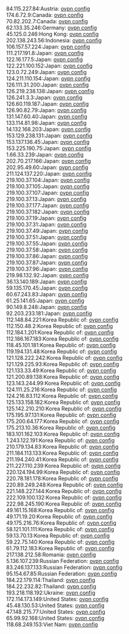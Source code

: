 84.115.227.84:Austria: [ovpn config](vpn/84_115_227_84.ovpn)  
174.6.72.9:Canada: [ovpn config](vpn/174_6_72_9.ovpn)  
70.82.202.7:Canada: [ovpn config](vpn/70_82_202_7.ovpn)  
62.133.35.246:Germany: [ovpn config](vpn/62_133_35_246.ovpn)  
45.125.0.246:Hong Kong: [ovpn config](vpn/45_125_0_246.ovpn)  
202.138.243.56:Indonesia: [ovpn config](vpn/202_138_243_56.ovpn)  
106.157.57.224:Japan: [ovpn config](vpn/106_157_57_224.ovpn)  
111.217.191.8:Japan: [ovpn config](vpn/111_217_191_8.ovpn)  
122.16.177.5:Japan: [ovpn config](vpn/122_16_177_5.ovpn)  
122.221.100.152:Japan: [ovpn config](vpn/122_221_100_152.ovpn)  
123.0.72.249:Japan: [ovpn config](vpn/123_0_72_249.ovpn)  
124.211.110.154:Japan: [ovpn config](vpn/124_211_110_154.ovpn)  
126.111.31.200:Japan: [ovpn config](vpn/126_111_31_200.ovpn)  
126.219.238.138:Japan: [ovpn config](vpn/126_219_238_138.ovpn)  
126.241.3.3:Japan: [ovpn config](vpn/126_241_3_3.ovpn)  
126.60.119.187:Japan: [ovpn config](vpn/126_60_119_187.ovpn)  
126.90.82.79:Japan: [ovpn config](vpn/126_90_82_79.ovpn)  
131.147.60.40:Japan: [ovpn config](vpn/131_147_60_40.ovpn)  
133.114.81.98:Japan: [ovpn config](vpn/133_114_81_98.ovpn)  
14.132.168.203:Japan: [ovpn config](vpn/14_132_168_203.ovpn)  
153.129.238.131:Japan: [ovpn config](vpn/153_129_238_131.ovpn)  
153.137.136.45:Japan: [ovpn config](vpn/153_137_136_45.ovpn)  
153.225.190.75:Japan: [ovpn config](vpn/153_225_190_75.ovpn)  
1.66.33.239:Japan: [ovpn config](vpn/1_66_33_239.ovpn)  
202.70.217.166:Japan: [ovpn config](vpn/202_70_217_166.ovpn)  
202.95.49.60:Japan: [ovpn config](vpn/202_95_49_60.ovpn)  
211.124.137.220:Japan: [ovpn config](vpn/211_124_137_220.ovpn)  
219.100.37.104:Japan: [ovpn config](vpn/219_100_37_104.ovpn)  
219.100.37.105:Japan: [ovpn config](vpn/219_100_37_105.ovpn)  
219.100.37.107:Japan: [ovpn config](vpn/219_100_37_107.ovpn)  
219.100.37.13:Japan: [ovpn config](vpn/219_100_37_13.ovpn)  
219.100.37.177:Japan: [ovpn config](vpn/219_100_37_177.ovpn)  
219.100.37.182:Japan: [ovpn config](vpn/219_100_37_182.ovpn)  
219.100.37.19:Japan: [ovpn config](vpn/219_100_37_19.ovpn)  
219.100.37.31:Japan: [ovpn config](vpn/219_100_37_31.ovpn)  
219.100.37.49:Japan: [ovpn config](vpn/219_100_37_49.ovpn)  
219.100.37.51:Japan: [ovpn config](vpn/219_100_37_51.ovpn)  
219.100.37.55:Japan: [ovpn config](vpn/219_100_37_55.ovpn)  
219.100.37.58:Japan: [ovpn config](vpn/219_100_37_58.ovpn)  
219.100.37.86:Japan: [ovpn config](vpn/219_100_37_86.ovpn)  
219.100.37.87:Japan: [ovpn config](vpn/219_100_37_87.ovpn)  
219.100.37.96:Japan: [ovpn config](vpn/219_100_37_96.ovpn)  
219.98.132.92:Japan: [ovpn config](vpn/219_98_132_92.ovpn)  
36.13.140.189:Japan: [ovpn config](vpn/36_13_140_189.ovpn)  
59.135.170.45:Japan: [ovpn config](vpn/59_135_170_45.ovpn)  
60.67.243.83:Japan: [ovpn config](vpn/60_67_243_83.ovpn)  
61.25.141.65:Japan: [ovpn config](vpn/61_25_141_65.ovpn)  
90.149.8.248:Japan: [ovpn config](vpn/90_149_8_248.ovpn)  
92.203.233.181:Japan: [ovpn config](vpn/92_203_233_181.ovpn)  
112.148.84.221:Korea Republic of: [ovpn config](vpn/112_148_84_221.ovpn)  
112.150.48.2:Korea Republic of: [ovpn config](vpn/112_150_48_2.ovpn)  
112.184.1.201:Korea Republic of: [ovpn config](vpn/112_184_1_201.ovpn)  
112.186.167.183:Korea Republic of: [ovpn config](vpn/112_186_167_183.ovpn)  
118.45.101.181:Korea Republic of: [ovpn config](vpn/118_45_101_181.ovpn)  
119.194.131.48:Korea Republic of: [ovpn config](vpn/119_194_131_48.ovpn)  
121.128.222.242:Korea Republic of: [ovpn config](vpn/121_128_222_242.ovpn)  
121.129.225.93:Korea Republic of: [ovpn config](vpn/121_129_225_93.ovpn)  
121.133.33.49:Korea Republic of: [ovpn config](vpn/121_133_33_49.ovpn)  
121.200.89.138:Korea Republic of: [ovpn config](vpn/121_200_89_138.ovpn)  
123.143.244.99:Korea Republic of: [ovpn config](vpn/123_143_244_99.ovpn)  
124.111.25.216:Korea Republic of: [ovpn config](vpn/124_111_25_216.ovpn)  
124.216.83.112:Korea Republic of: [ovpn config](vpn/124_216_83_112.ovpn)  
125.133.158.182:Korea Republic of: [ovpn config](vpn/125_133_158_182.ovpn)  
125.142.210.210:Korea Republic of: [ovpn config](vpn/125_142_210_210.ovpn)  
175.195.97.131:Korea Republic of: [ovpn config](vpn/175_195_97_131.ovpn)  
175.200.64.177:Korea Republic of: [ovpn config](vpn/175_200_64_177.ovpn)  
175.213.10.36:Korea Republic of: [ovpn config](vpn/175_213_10_36.ovpn)  
183.101.162.103:Korea Republic of: [ovpn config](vpn/183_101_162_103.ovpn)  
1.243.122.191:Korea Republic of: [ovpn config](vpn/1_243_122_191.ovpn)  
210.179.134.83:Korea Republic of: [ovpn config](vpn/210_179_134_83.ovpn)  
211.184.113.133:Korea Republic of: [ovpn config](vpn/211_184_113_133.ovpn)  
211.194.240.41:Korea Republic of: [ovpn config](vpn/211_194_240_41.ovpn)  
211.227.110.239:Korea Republic of: [ovpn config](vpn/211_227_110_239.ovpn)  
220.124.194.99:Korea Republic of: [ovpn config](vpn/220_124_194_99.ovpn)  
220.78.181.178:Korea Republic of: [ovpn config](vpn/220_78_181_178.ovpn)  
220.89.249.248:Korea Republic of: [ovpn config](vpn/220_89_249_248.ovpn)  
221.148.227.144:Korea Republic of: [ovpn config](vpn/221_148_227_144.ovpn)  
222.109.100.132:Korea Republic of: [ovpn config](vpn/222_109_100_132.ovpn)  
222.98.245.190:Korea Republic of: [ovpn config](vpn/222_98_245_190.ovpn)  
49.161.15.168:Korea Republic of: [ovpn config](vpn/49_161_15_168.ovpn)  
49.171.19.20:Korea Republic of: [ovpn config](vpn/49_171_19_20.ovpn)  
49.175.216.76:Korea Republic of: [ovpn config](vpn/49_175_216_76.ovpn)  
58.121.101.111:Korea Republic of: [ovpn config](vpn/58_121_101_111.ovpn)  
59.13.70.13:Korea Republic of: [ovpn config](vpn/59_13_70_13.ovpn)  
59.22.75.140:Korea Republic of: [ovpn config](vpn/59_22_75_140.ovpn)  
61.79.112.183:Korea Republic of: [ovpn config](vpn/61_79_112_183.ovpn)  
217.138.212.58:Romania: [ovpn config](vpn/217_138_212_58.ovpn)  
5.136.107.239:Russian Federation: [ovpn config](vpn/5_136_107_239.ovpn)  
83.246.137.133:Russian Federation: [ovpn config](vpn/83_246_137_133.ovpn)  
95.154.67.85:Russian Federation: [ovpn config](vpn/95_154_67_85.ovpn)  
184.22.179.114:Thailand: [ovpn config](vpn/184_22_179_114.ovpn)  
184.22.232.82:Thailand: [ovpn config](vpn/184_22_232_82.ovpn)  
193.218.118.192:Ukraine: [ovpn config](vpn/193_218_118_192.ovpn)  
172.114.173.149:United States: [ovpn config](vpn/172_114_173_149.ovpn)  
45.48.130.53:United States: [ovpn config](vpn/45_48_130_53.ovpn)  
47.148.215.77:United States: [ovpn config](vpn/47_148_215_77.ovpn)  
65.99.92.168:United States: [ovpn config](vpn/65_99_92_168.ovpn)  
118.68.249.153:Viet Nam: [ovpn config](vpn/118_68_249_153.ovpn)  

